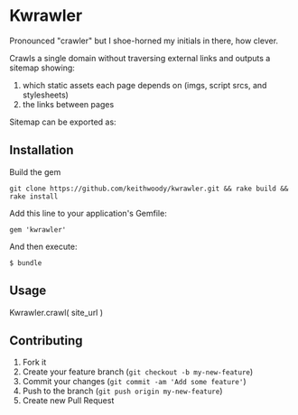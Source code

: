 # Kwrawler

Pronounced "crawler" but I shoe-horned my initials in there, how clever.

Crawls a single domain without traversing external links and outputs a sitemap
showing:

1. which static assets each page depends on (imgs, script srcs, and stylesheets)
2. the links between pages

Sitemap can be exported as: 

## Installation

Build the gem

    git clone https://github.com/keithwoody/kwrawler.git && rake build && rake install

Add this line to your application's Gemfile:

    gem 'kwrawler'

And then execute:

    $ bundle


## Usage

Kwrawler.crawl( site_url )

## Contributing

1. Fork it
2. Create your feature branch (`git checkout -b my-new-feature`)
3. Commit your changes (`git commit -am 'Add some feature'`)
4. Push to the branch (`git push origin my-new-feature`)
5. Create new Pull Request

